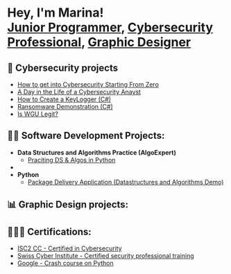 <h1>Hey, I'm Marina! <br/><a href="https://github.com/joshmadakor1">Junior Programmer</a>, <a href="https://www.linkedin.com/in/joshmadakor/">Cybersecurity Professional</a>, <a href="https://www.youtube.com/c/joshmadakor">Graphic Designer</a></h1>

<h2>📛 Cybersecurity projects</h2>

- [How to get into Cybersecurity Starting From Zero](https://www.youtube.com/watch?v=a83ASGn_V_s)
- [A Day in the Life of a Cybersecurity Anayst](https://www.youtube.com/watch?v=uHy3oM7NnoU)
- [How to Create a KeyLogger (C#)](https://www.youtube.com/watch?v=N-L9hklSlNk)
- [Ransomware Demonstration (C#)](https://www.youtube.com/watch?v=OfvdQeh79s0)
- [Is WGU Legit?](https://www.youtube.com/watch?v=E2MwRWxDBkA)

<h2>👨‍💻 Software Development Projects:</h2>

- <b>Data Structures and Algorithms Practice (AlgoExpert)</b>
  - [Praciting DS & Algos in Python](https://github.com/joshmadakor1/Algorithms-Practice)
-
- <b>Python</b>
  - [Package Delivery Application (Datastructures and Algorithms Demo)](https://github.com/joshmadakor1/Package-Delivery-Pathfinding-Algorithm)

<h2>📊 Graphic Design projects:</h2>




<h2>👩🏻‍🎓 Certifications:</h2>


- [ISC2 CC - Certified in Cybersecurity](https://www.credly.com/badges/f2f3a32d-bde7-467e-9662-f945515b30fd/linked_in_profile)
- [Swiss Cyber Institute - Certified security professional training](https://www.credential.net/0bedb94d-9ad6-42f0-bcf2-a3092f2ffcd0#acc.MsaymCE7)
- [Google - Crash course on Python](https://www.coursera.org/account/accomplishments/verify/9JLHLYLYGGMY)



[instagram]: https://www.instagram.com/marina.sam.ja/
[linkedin]: www.linkedin.com/in/marina-jurisic

